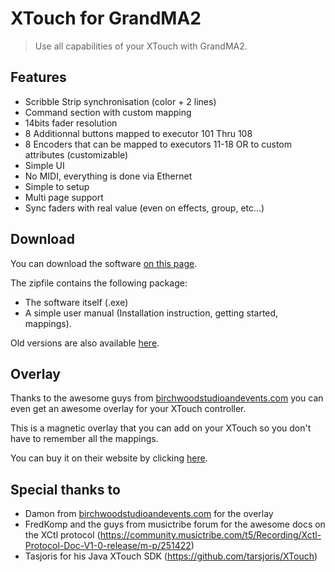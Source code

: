 # XTouch for GrandMA2

> Use all capabilities of your XTouch with GrandMA2.

## Features

 - Scribble Strip synchronisation (color + 2 lines)
 - Command section with custom mapping
 - 14bits fader resolution
 - 8 Additionnal buttons mapped to executor 101 Thru 108
 - 8 Encoders that can be mapped to executors 11-18 OR to custom attributes (customizable)
 - Simple UI
 - No MIDI, everything is done via Ethernet
 - Simple to setup
 - Multi page support
 - Sync faders with real value (even on effects, group, etc...)

## Download

You can download the software [on this page](https://github.com/johnsudaar/xtouchgma2/releases/latest).

The zipfile contains the following package:
- The software itself (.exe)
- A simple user manual (Installation instruction, getting started, mappings).

Old versions are also available [here](https://github.com/johnsudaar/xtouchgma2/releases).

## Overlay

Thanks to the awesome guys from [birchwoodstudioandevents.com](birchwoodstudioandevents.com) you can even get an awesome overlay for your XTouch controller.

This is a magnetic overlay that you can add on your XTouch so you don't have to remember all the mappings.

You can buy it on their website by clicking [here](https://store.birchwoodstudioandevents.com/Behringer_xtouch/Lighting/XtouchGrandMA2).

## Special thanks to

* Damon from [birchwoodstudioandevents.com](birchwoodstudioandevents.com) for the overlay
* FredKomp and the guys from musictribe forum for the awesome docs on the XCtl protocol (https://community.musictribe.com/t5/Recording/Xctl-Protocol-Doc-V1-0-release/m-p/251422)
* Tasjoris for his Java XTouch SDK (https://github.com/tarsjoris/XTouch)
